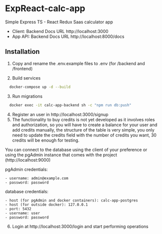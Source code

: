 # ExpReact-calc-app

Simple Express TS - React Redux Saas calculator app

- Client: Backend Docs URL http://localhost:3000
- App API: Backend Docs URL http://localhost:8000/docs

## Installation

1. Copy and rename the .env.example files to .env (for /backend and /frontend)

2. Build services

```bash
  docker-compose up -d --build
```

3. Run migrations

```bash
  docker exec -it calc-app-backend sh -c "npm run db:push"
```

4. Register an user in http://localhost:3000/signup
5. The functionality to buy credits is not yet developed as it involves roles and authorization, so you will have to create a balance for your user and add credits manually, the structure of the table is very simple, you only need to update the credits field with the number of credits you want, 30 credits will be enough for testing.

You can connect to the database using the client of your preference or using the pgAdmin instance that comes with the project (http://localhost:9000)

pgAdmin credentials:

    - username: admin@example.com
    - password: password

database credentials:

    - host (for pgAdmin and docker containers): calc-app-postgres
    - host (for outside docker): 127.0.0.1
    - port: 5432
    - username: user
    - password: password

6. Login at http://localhost:3000/login and start performing operations
